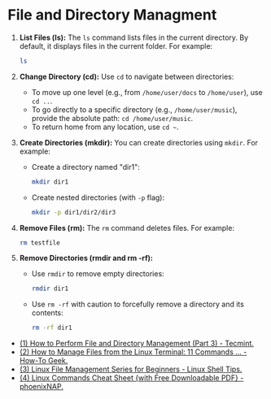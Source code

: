 # File and Directory Managment

1. **List Files (ls):** The `ls` command lists files in the current directory. By default, it displays files in the current folder. For example:
    ```bash
    ls
    ```

2. **Change Directory (cd):** Use `cd` to navigate between directories:
    - To move up one level (e.g., from `/home/user/docs` to `/home/user`), use `cd ..`.
    - To go directly to a specific directory (e.g., `/home/user/music`), provide the absolute path: `cd /home/user/music`.
    - To return home from any location, use `cd ~`.

3. **Create Directories (mkdir):** You can create directories using `mkdir`. For example:
    - Create a directory named "dir1":
        ```bash
        mkdir dir1
        ```
    - Create nested directories (with `-p` flag):
        ```bash
        mkdir -p dir1/dir2/dir3
        ```

4. **Remove Files (rm):** The `rm` command deletes files. For example:
    ```bash
    rm testfile
    ```

5. **Remove Directories (rmdir and rm -rf):**
    - Use `rmdir` to remove empty directories:
        ```bash
        rmdir dir1
        ```
    - Use `rm -rf` with caution to forcefully remove a directory and its contents:
        ```bash
        rm -rf dir1
        ```


- [(1) How to Perform File and Directory Management (Part 3) - Tecmint.](https://www.tecmint.com/file-and-directory-management-in-linux/.)
- [(2) How to Manage Files from the Linux Terminal: 11 Commands ... - How-To Geek.](https://www.howtogeek.com/107808/how-to-manage-files-from-the-linux-terminal-11-commands-you-need-to-know/.)
- [(3) Linux File Management Series for Beginners - Linux Shell Tips.](https://www.ubuntumint.com/linux-file-management/.)
- [(4) Linux Commands Cheat Sheet {with Free Downloadable PDF} - phoenixNAP.](https://phoenixnap.com/kb/linux-commands-cheat-sheet.)